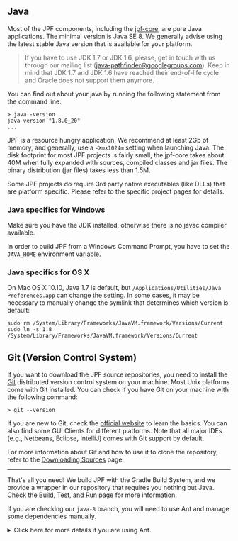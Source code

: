 ## Java ##
Most of the JPF components, including the [jpf-core](JPF-core), are pure Java applications. The minimal version is Java SE 8. We generally advise using the latest stable Java version that is available for your platform.

> If you have to use JDK 1.7 or JDK 1.6, please, get in touch with us through our mailing list (java-pathfinder@googlegroups.com).
> Keep in mind that JDK 1.7 and JDK 1.6 have reached their end-of-life cycle and Oracle does not support them anymore.


You can find out about your java by running the following statement from the command line.

~~~~~~~~ {.bash}
> java -version
java version "1.8.0_20"
...
~~~~~~~~

JPF is a resource hungry application. We recommend at least 2Gb of memory, and generally, use a `-Xmx1024m` setting when launching Java. The disk footprint for most JPF projects is fairly small, the jpf-core takes about 40M when fully expanded with sources, compiled classes and jar files. The binary distribution (jar files) takes less than 1.5M.

Some JPF projects do require 3rd party native executables (like DLLs) that are platform specific. Please refer to the specific project pages for details.

### Java specifics for Windows ###
Make sure you have the JDK installed, otherwise there is no javac compiler available.

In order to build JPF from a Windows Command Prompt, you have to set the `JAVA_HOME` environment variable. 

### Java specifics for OS X ###
On Mac OS X 10.10, Java 1.7 is default, but `/Applications/Utilities/Java Preferences.app` can change the setting. In some cases, it may be necessary to manually change the symlink that determines which version is default:

~~~~~~~~ {.bash}
sudo rm /System/Library/Frameworks/JavaVM.framework/Versions/Current
sudo ln -s 1.8 /System/Library/Frameworks/JavaVM.framework/Versions/Current
~~~~~~~~

## Git (Version Control System) ##

If you want to download the JPF source repositories, you need to install the [Git](https://git-scm.com/downloads) distributed version control system on your machine. Most Unix platforms come with Git installed. You can check if you have Git on your machine with the following command:

```{bash}
> git --version
```

If you are new to Git, check the [official website](https://git-scm.com/) to learn the basics. You can also find some GUI Clients for different platforms.
Note that all major IDEs (e.g., Netbeans, Eclipse, IntelliJ) comes with Git support by default.

For more information about Git and how to use it to clone the repository, refer to the [Downloading Sources](https://github.com/javapathfinder/jpf-core/wiki/Downloading-sources) page.

***

That's all you need! We build JPF with the Gradle Build System, and we provide a wrapper in our repository that requires you nothing but Java. Check the [Build, Test, and Run](https://github.com/javapathfinder/jpf-core/wiki/Build,-Test,-Run) page for more information.

If you are checking our `java-8` branch, you will need to use Ant and manage some dependencies manually.
<details close>
<summary>Click here for more details if you are using Ant.</summary>

## Apache Ant ##

Although you can also build from Eclipse, we use [Apache Ant](http://ant.apache.org) as our primary build system. **Ant is no longer included in the jpf-core distribution** so you have to install it separately. Currently (as of Ant 1.9.3), this involves

 * getting Ant binaries e.g. from http://www.apache.org/dist/ant/binaries/
 * setting the `ANT_HOME` environment variable to the directory where you unpacked the binaries
 * adding `ANT_HOME/bin` to your `PATH` environment variable


## JUnit ##

Our Ant script (build.xml) includes a `test` target which uses [JUnit](http://junit.org) to run regression tests. **JUnit is no longer included in the jpf-core distribution**. For JUnit-4.11 installation involves the following steps

 * get junit-<version>.jar and hamcrest-core-<version>.jar, e.g. from the links on https://github.com/junit-team/junit/wiki/Download-and-Install
 * add both jars to your `CLASSPATH` environment variable 


## JPF IDE plugins ##

JPF components come with project configurations for both [NetBeans](http://www.netbeans.org) and [Eclipse](http://www.eclipse.org), so you might want to use your favorite IDE. Since the JPF build process is [Ant](http://ant.apache.org)-based, NetBeans is generally a better fit because it is Ant-based and can make direct use of your JPF site configuration.

If you want to install the [Eclipse plugin](./eclipse-jpf), you need an Eclipse version >= 3.5 (Galileo) **running under JavaSE-1.8**. Please see the [Installing the Eclipse JPF plugin](./eclipse-plugin) page for details.

If you want to go with Eclipse and have to rebuild the JPF [Eclipse plugin](./eclipse-jpf), make sure you install the Eclipse Plugin Development Environment (PDE) from the respective Eclipse server.

If you want to use the [NetBeans plugin](./netbeans-jpf), the minimal NetBeans version is 6.5.

</details>
